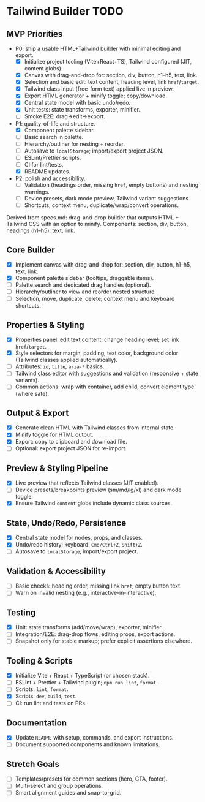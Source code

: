 # Tailwind Builder TODO

## MVP Priorities
- P0: ship a usable HTML+Tailwind builder with minimal editing and export.
  - [x] Initialize project tooling (Vite+React+TS), Tailwind configured (JIT, content globs).
  - [x] Canvas with drag-and-drop for: section, div, button, h1–h5, text, link.
  - [x] Selection and basic edit: text content, heading level, link `href`/`target`.
  - [x] Tailwind class input (free-form text) applied live in preview.
  - [x] Export HTML generator + minify toggle; copy/download.
  - [x] Central state model with basic undo/redo.
  - [x] Unit tests: state transforms, exporter, minifier.
  - [ ] Smoke E2E: drag→edit→export.
- P1: quality-of-life and structure.
  - [x] Component palette sidebar.
  - [ ] Basic search in palette.
  - [ ] Hierarchy/outliner for nesting + reorder.
  - [ ] Autosave to `localStorage`; import/export project JSON.
  - [ ] ESLint/Prettier scripts.
  - [ ] CI for lint/tests.
  - [x] README updates.
- P2: polish and accessibility.
  - [ ] Validation (headings order, missing `href`, empty buttons) and nesting warnings.
  - [ ] Device presets, dark mode preview, Tailwind variant suggestions.
  - [ ] Shortcuts, context menu, duplicate/wrap/convert operations.

Derived from specs.md: drag-and-drop builder that outputs HTML + Tailwind CSS with an option to minify. Components: section, div, button, headings (h1–h5), text, link.

## Core Builder
- [x] Implement canvas with drag-and-drop for: section, div, button, h1–h5, text, link.
- [x] Component palette sidebar (tooltips, draggable items).
- [ ] Palette search and dedicated drag handles (optional).
- [ ] Hierarchy/outliner to view and reorder nested structure.
- [ ] Selection, move, duplicate, delete; context menu and keyboard shortcuts.

## Properties & Styling
- [x] Properties panel: edit text content; change heading level; set link `href`/`target`.
- [x] Style selectors for margin, padding, text color, background color (Tailwind classes applied automatically).
- [ ] Attributes: `id`, `title`, `aria-*` basics.
- [ ] Tailwind class editor with suggestions and validation (responsive + state variants).
- [ ] Common actions: wrap with container, add child, convert element type (where safe).

## Output & Export
- [x] Generate clean HTML with Tailwind classes from internal state.
- [x] Minify toggle for HTML output.
- [x] Export: copy to clipboard and download file.
- [ ] Optional: export project JSON for re-import.

## Preview & Styling Pipeline
- [x] Live preview that reflects Tailwind classes (JIT enabled).
- [ ] Device presets/breakpoints preview (sm/md/lg/xl) and dark mode toggle.
- [x] Ensure Tailwind `content` globs include dynamic class sources.

## State, Undo/Redo, Persistence
- [x] Central state model for nodes, props, and classes.
- [x] Undo/redo history; keyboard: `Cmd/Ctrl+Z`, `Shift+Z`.
- [ ] Autosave to `localStorage`; import/export project.

## Validation & Accessibility
- [ ] Basic checks: heading order, missing link `href`, empty button text.
- [ ] Warn on invalid nesting (e.g., interactive-in-interactive).

## Testing
- [x] Unit: state transforms (add/move/wrap), exporter, minifier.
- [ ] Integration/E2E: drag-drop flows, editing props, export actions.
- [ ] Snapshot only for stable markup; prefer explicit assertions elsewhere.

## Tooling & Scripts
- [x] Initialize Vite + React + TypeScript (or chosen stack).
- [ ] ESLint + Prettier + Tailwind plugin; `npm run lint`, `format`.
- [ ] Scripts: `lint`, `format`.
- [x] Scripts: `dev`, `build`, `test`.
- [ ] CI: run lint and tests on PRs.

## Documentation
- [x] Update `README` with setup, commands, and export instructions.
- [ ] Document supported components and known limitations.

## Stretch Goals
- [ ] Templates/presets for common sections (hero, CTA, footer).
- [ ] Multi-select and group operations.
- [ ] Smart alignment guides and snap-to-grid.
